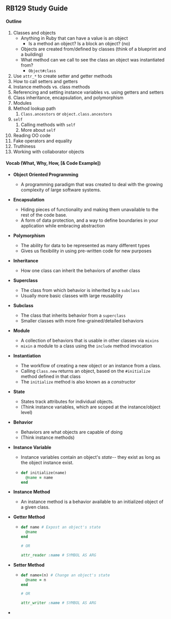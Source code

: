 ## RB129 Study Guide

#### Outline

1. Classes and objects
   * Anything in Ruby that can have a value is an object
     * Is a method an object? Is a block an object? (no)
   * Objects are created from/defined by classes (think of a blueprint and a building)
   * What method can we call to see the class an object was instantiated from?
     * ```Object#class```
2. Use ```attr_*``` to create setter and getter methods
3. How to call setters and getters
4. Instance methods vs. class methods
5. Referencing and setting instance variables vs. using getters and setters
6. Class inheritance, encapsulation, and polymorphism
7. Modules
8. Method lookup path
   1. ```Class.ancestors``` or ```object.class.ancestors```
9. ```self```
   1. Calling methods with ```self```
   2. More about ```self```
10. Reading OO code
11. Fake operators and equality
12. Truthiness
13. Working with collaborator objects



#### Vocab (What, Why, How, [& Code Example])

* **Object Oriented Programming**

  * A programming paradigm that was created to deal with the growing complexity of large software systems.

* **Encapsulation**

  * Hiding pieces of functionality and making them unavailable to the rest of the code base.
  * A form of data protection, and a way to define boundaries in your application while embracing abstraction

* **Polymorphism**

  * The ability for data to be represented as many different types
  * Gives us flexibility in using pre-written code for new purposes

* **Inheritance**

  * How one class can inherit the behaviors of another class

* **Superclass**

  * The class from which behavior is inherited by a ```subclass```
  * Usually more basic classes with large reusability

* **Subclass**

  * The class that inherits behavior from a ```superclass```
  * Smaller classes with more fine-grained/detailed behaviors

* **Module**

  * A collection of behaviors that is usable in other classes via ```mixins```
  * ```mixin``` a module to a class using the ```include``` method invocation

* **Instantiation**

  * The workflow of creating a new object or an instance from a class.
  * Calling ``Class.new`` returns an object, based on the ```#initialize``` method defined in that class
  * The ```initialize``` method is also known as a *constructor*

* **State**

  * States track attributes for individual objects.
  * (Think instance variables, which are scoped at the instance/object level)

* **Behavior**

  * Behaviors are what objects are capable of doing
  * (Think instance methods)

* **Instance Variable**

  * Instance variables contain an object's *state*-- they exist as long as the object instance exist.

  * ```Ruby
    def initialize(name)
      @name = name
    end	
    ```

* **Instance Method**

  * An instance method is a behavior available to an initialized object of a given class.

* **Getter Method**

  * ```ruby
    def name # Expost an object's state
      @name
    end
    
    # OR
    
    attr_reader :name # SYMBOL AS ARG
    ```

* **Setter Method**

  * ```Ruby
    def name=(n) # Change an object's state
      @name = n
    end
    
    # OR
    
    attr_writer :name # SYMBOL AS ARG
    ```

* 